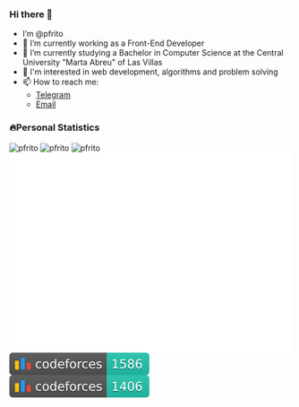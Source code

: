 ### Hi there 👋

- I’m @pfrito
- 🔭 I’m currently working as a Front-End Developer
- 🌱 I’m currently studying a Bachelor in Computer Science at the Central University "Marta Abreu" of Las Villas
- 👀 I'm interested in web development, algorithms and problem solving
- 📫 How to reach me:
  - [Telegram](https://t.me/cmorellr)
  - [Email](mailto:carlos.rolando.morell@gmail.com)

### **🔥Personal Statistics**

<img align="center" src="https://github-readme-stats-six-orpin-55.vercel.app/api/top-langs?username=pfrito&show_icons=true&locale=en&layout=compact&exclude=roff" alt="pfrito" />
<img align="center" src="https://github-readme-stats-six-orpin-55.vercel.app/api?username=pfrito&show_icons=true&locale=en" alt="pfrito" />
<img align="center" src="https://github-readme-streak-stats.herokuapp.com/?user=pfrito&" alt="pfrito" />
<img align="center" src="https://raw.githubusercontent.com/pfrito/CF-Stats/main/output/light_card.svg" alt="Platanito_Frito" />
<div><img align="center" src="https://raw.githubusercontent.com/pfrito/CF-Stats/main/output/max_rating.svg" alt="Platanito_Frito"/> <img align="center" src="https://raw.githubusercontent.com/pfrito/CF-Stats/main/output/rating.svg" alt="Platanito_Frito"/></div>
